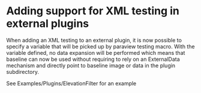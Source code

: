 # Adding support for XML testing in external plugins

When adding an XML testing to an external plugin, it is now possible
to specify a variable that will be picked up by paraview
testing macro. With the variable defined, no data expansion will be performed
which means that baseline can now be used without requiring to rely
on an ExternalData mechanism and directly point to baseline image
or data in the plugin subdirectory.

See Examples/Plugins/ElevationFilter for an example
